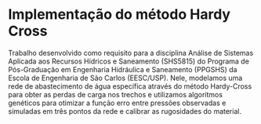 # Implementação do método Hardy Cross
 Trabalho desenvolvido como requisito para a disciplina Análise de Sistemas Aplicada aos 
 Recursos Hídricos e Saneamento (SHS5815) do Programa de Pós-Graduação em Engenharia Hidráulica
 e Saneamento (PPGSHS) da Escola de Engenharia de São Carlos (EESC/USP).
 Nele, modelamos uma rede de abastecimento de água específica através do método Hardy-Cross para
obter as perdas de carga nos trechos e utilizamos algoritmos genéticos para otimizar a função erro
entre pressões observadas e simuladas em três pontos da rede e calibrar as rugosidades do material.               
